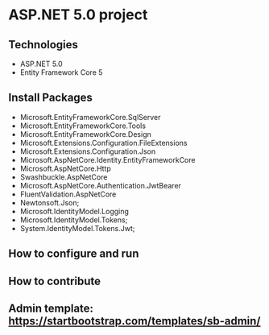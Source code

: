 # ASP.NET 5.0 project
## Technologies
- ASP.NET 5.0
- Entity Framework Core 5
## Install Packages
- Microsoft.EntityFrameworkCore.SqlServer
- Microsoft.EntityFrameworkCore.Tools
- Microsoft.EntityFrameworkCore.Design
- Microsoft.Extensions.Configuration.FileExtensions
- Microsoft.Extensions.Configuration.Json
- Microsoft.AspNetCore.Identity.EntityFrameworkCore
- Microsoft.AspNetCore.Http
- Swashbuckle.AspNetCore
- Microsoft.AspNetCore.Authentication.JwtBearer
- FluentValidation.AspNetCore
- Newtonsoft.Json;
- Microsoft.IdentityModel.Logging
- Microsoft.IdentityModel.Tokens;
- System.IdentityModel.Tokens.Jwt;
## How to configure and run
## How to contribute
## Admin template: https://startbootstrap.com/templates/sb-admin/